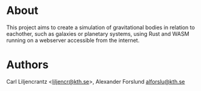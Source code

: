 # About
This project aims to create a simulation of gravitational bodies in relation to eachother, such as galaxies or planetary systems, using Rust and WASM running on a webserver accessible from the internet.

# Authors
Carl Liljencrantz \<liljencr@kth.se\>, Alexander Forslund <alforslu@kth.se>
